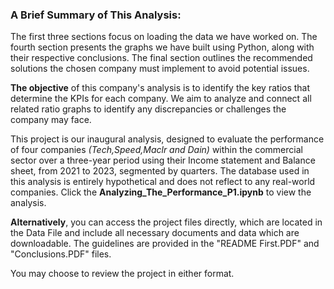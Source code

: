 ### **A Brief Summary of This Analysis:**
The first three sections focus on loading the data we have worked on. The fourth section presents the graphs we have built using Python, along with their respective conclusions. The final section outlines the recommended solutions the chosen company must implement to avoid potential issues.


**The objective** of this company's analysis is to identify the key ratios that determine the KPIs for each company. We aim to analyze and connect all related ratio graphs to identify any discrepancies or challenges the company may face.


This project is our inaugural analysis, designed to evaluate the performance of four companies *(Tech,Speed,Maclr and Dain)* within the commercial sector over a three-year period using their Income statement and Balance sheet, from 2021 to 2023, segmented by quarters. The database used in this analysis is entirely hypothetical and does not reflect to any real-world companies. Click the **Analyzing_The_Performance_P1.ipynb** to view the analysis.


**Alternatively**, you can access the project files directly, which are located in the Data File and include all necessary documents and data which are downloadable. The guidelines are provided in the "README First.PDF" and "Conclusions.PDF" files. 


You may choose to review the project in either format.

